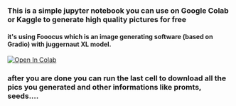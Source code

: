 ### This is a simple jupyter notebook you can use on Google Colab or Kaggle to generate high quality pictures for free
#### it's using Fooocus which is an image generating software (based on Gradio) with juggernaut XL model.

<a target="_blank" href="https://colab.research.google.com/github/yo-aiv1/txt2img_google_collab/blob/main/juggernautXL.ipynb">
  <img src="https://colab.research.google.com/assets/colab-badge.svg" alt="Open In Colab"/>
</a>

### after you are done you can run the last cell to download all the pics you generated and other informations like promts, seeds....
